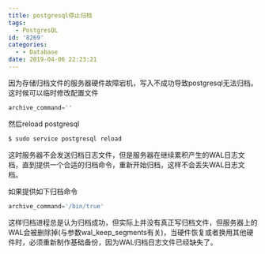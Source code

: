 ```yaml
---
title: postgresql停止归档
tags:
  - PostgresQL
id: '8269'
categories:
  - - Database
date: 2019-04-06 22:23:21
---
```



<!-- more -->
因为存储归档文件的服务器硬件故障宕机，写入不成功导致postgresql无法归档。这时候可以临时修改配置文件
```js
archive_command=''
```
然后reload postgresql
```js
$ sudo service postgresql reload
```
这时服务器不会发送归档日志文件，但是服务器在继续累积产生的WAL日志文档，直到提供一个合适的归档命令，重新开始归档，这样不会丢失WAL日志文档。

如果提供如下归档命令
```js
archive_command='/bin/true'
```
这样归档进程总是认为归档成功，但实际上并没有真正写归档文件，但服务器上的WAL会被删除掉(与参数wal_keep_segments有关)，当硬件恢复或者换用其他硬件时，必须重新制作基础备份，因为WAL归档日志文件已经缺失了。